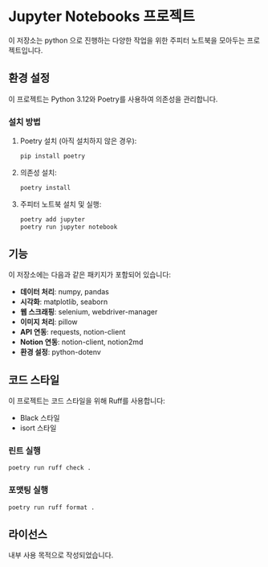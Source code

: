 # Jupyter Notebooks 프로젝트

이 저장소는 python 으로 진행하는 다양한 작업을 위한 주피터 노트북을 모아두는 프로젝트입니다.

## 환경 설정

이 프로젝트는 Python 3.12와 Poetry를 사용하여 의존성을 관리합니다.

### 설치 방법

1. Poetry 설치 (아직 설치하지 않은 경우):
   ```bash
   pip install poetry
   ```

2. 의존성 설치:
   ```bash
   poetry install
   ```

3. 주피터 노트북 설치 및 실행:
   ```bash
   poetry add jupyter
   poetry run jupyter notebook
   ```

## 기능

이 저장소에는 다음과 같은 패키지가 포함되어 있습니다:

- **데이터 처리**: numpy, pandas
- **시각화**: matplotlib, seaborn
- **웹 스크래핑**: selenium, webdriver-manager
- **이미지 처리**: pillow
- **API 연동**: requests, notion-client
- **Notion 연동**: notion-client, notion2md
- **환경 설정**: python-dotenv

## 코드 스타일

이 프로젝트는 코드 스타일을 위해 Ruff를 사용합니다:
- Black 스타일
- isort 스타일

### 린트 실행

```bash
poetry run ruff check .
```

### 포맷팅 실행

```bash
poetry run ruff format .
```

## 라이선스

내부 사용 목적으로 작성되었습니다.
